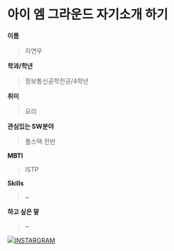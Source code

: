 아이 엠 그라운드 자기소개 하기
===
**이름**
> 지연우

**학과/학년**
> 정보통신공학전공/4학년

**취미**
> 요리

**관심있는 SW분야**
> 풀스택 전반

**MBTI**
> ISTP

**Skills**
> ~

**하고 싶은 말**
> ~

<img src="https://img.shields.io/badge/-FFFFFF?style=flat-square&logo=instagram&logoColor=#E4405F"/>[INSTARGRAM](http://www.instagram.com/yeonu._.31)
